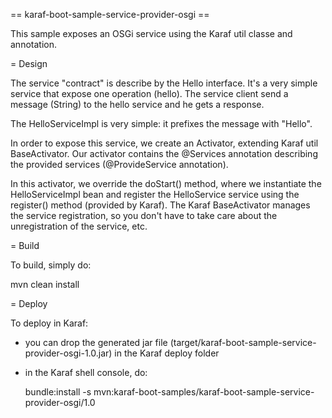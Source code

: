 == karaf-boot-sample-service-provider-osgi ==

This sample exposes an OSGi service using the Karaf util classe and annotation.

= Design

The service "contract" is describe by the Hello interface. It's a very simple service that expose one operation (hello).
The service client send a message (String) to the hello service and he gets a response.

The HelloServiceImpl is very simple: it prefixes the message with "Hello".

In order to expose this service, we create an Activator, extending Karaf util BaseActivator.
Our activator contains the @Services annotation describing the provided services (@ProvideService annotation).

In this activator, we override the doStart() method, where we instantiate the HelloServiceImpl bean and register the
HelloService service using the register() method (provided by Karaf). The Karaf BaseActivator manages the service
registration, so you don't have to take care about the unregistration of the service, etc.

= Build

To build, simply do:

  mvn clean install

= Deploy

To deploy in Karaf:

* you can drop the generated jar file (target/karaf-boot-sample-service-provider-osgi-1.0.jar) in the
Karaf deploy folder
* in the Karaf shell console, do:

  bundle:install -s mvn:karaf-boot-samples/karaf-boot-sample-service-provider-osgi/1.0